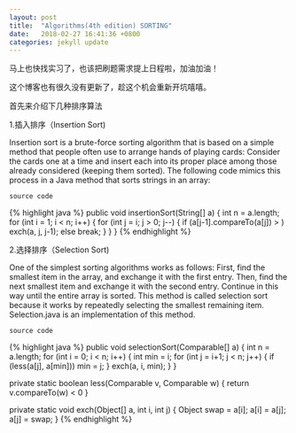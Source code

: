 ```yaml
---
layout: post
title:  "Algorithms(4th edition) SORTING"
date:   2018-02-27 16:41:36 +0800
categories: jekyll update
---
```

马上也快找实习了，也该把刷题需求提上日程啦，加油加油！

这个博客也有很久没有更新了，趁这个机会重新开坑嘻嘻。

首先来介绍下几种排序算法

1.插入排序（Insertion Sort)

Insertion sort is a brute-force sorting algorithm that is based on a simple method that people often use to arrange hands of playing cards: Consider the cards one at a time and insert each into its proper place among those already considered (keeping them sorted). The following code mimics this process in a Java method that sorts strings in an array:

`source code`

{% highlight java %}
public void insertionSort(String[] a) {
    int n = a.length;
    for (int i = 1; i < n; i++) {
        for (int j = i; j > 0; j--) {
            if (a[j-1].compareTo(a[j]) > )
            exch(a, j, j-1);
            else break;
        }
    }
}
{% endhighlight %}



2.选择排序（Selection Sort)

One of the simplest sorting algorithms works as follows: First, find the smallest item in the array, and exchange it with the first entry. Then, find the next smallest item and exchange it with the second entry. Continue in this way until the entire array is sorted. This method is called selection sort because it works by repeatedly selecting the smallest remaining item. Selection.java is an implementation of this method.

`source code`

{% highlight java %}
public void selectionSort(Comparable[] a) {
    int n = a.length;
    for (int i = 0; i < n; i++) {
        int min = i;
        for (int j = i+1; j < n; j++) {
            if (less(a[j], a[min])) min = j;
        }
        exch(a, i, min);
    }
}

private static boolean less(Comparable v, Comparable w) {
    return v.compareTo(w) < 0
}

private static void exch(Object[] a, int i, int j) {
    Object swap = a[i];
    a[i] = a[j];
    a[j] = swap;
}
{% endhighlight %}
